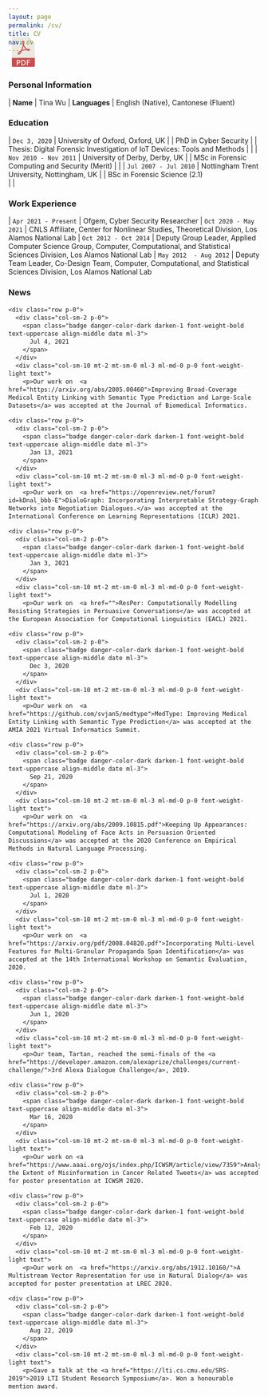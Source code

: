 ```yaml
---
layout: page
permalink: /cv/
title: CV
nav: cv
---
```


<!-- Place PDF download link at the top right. -->
<div class="row" style="margin-top: -3.5em;">
	<a class="ml-auto mr-2" href="/assets/pdf/vitae.pdf" target="_blank">
	  <img height="60px" src="/assets/img/pdf_icon.svg">
	</a>
</div>


### Personal Information ###

| **Name**                | Tina Wu
|  **Languages**          | English (Native), Cantonese (Fluent)



### Education ###
	
| `Dec 3, 2020`		   | University of Oxford, Oxford, UK
|			   | PhD in Cyber Security 
|			   | Thesis: Digital Forensic Investigation of IoT Devices: Tools and Methods
|		           |
| `Nov 2010 - Nov 2011`    | University of Derby, Derby, UK 
|                          | MSc in Forensic Computing and Security (Merit)
|			   |
| `Jul 2007 - Jul 2010`    | Nottingham Trent University, Nottingham, UK 
|                          | BSc in Forensic Science (2.1)	   
|			   |	


### Work Experience ###

| `Apr 2021 - Present`     | Ofgem, Cyber Security Researcher
| `Oct 2020 - May 2021`    | CNLS Affiliate, Center for Nonlinear Studies, Theoretical Division, Los Alamos National Lab
| `Oct 2012 - Oct 2014`    | Deputy Group Leader, Applied Computer Science Group, Computer, Computational, and Statistical Sciences Division, Los Alamos National Lab
| `May 2012  - Aug 2012`   | Deputy Team Leader, Co-Design Team, Computer, Computational, and Statistical Sciences Division, Los Alamos National Lab

<!-- News -->
<div class="news mt-3 p-0">
  <h3 class="title mb-4 p-0">News</h3>
  
  
    <div class="row p-0">
      <div class="col-sm-2 p-0">
        <span class="badge danger-color-dark darken-1 font-weight-bold text-uppercase align-middle date ml-3">
          Jul 4, 2021
        </span>
      </div>
      <div class="col-sm-10 mt-2 mt-sm-0 ml-3 ml-md-0 p-0 font-weight-light text">
        <p>Our work on  <a href="https://arxiv.org/abs/2005.00460">Improving Broad-Coverage Medical Entity Linking with Semantic Type Prediction and Large-Scale Datasets</a> was accepted at the Journal of Biomedical Informatics.
</p>
      </div>
    </div>
  
    <div class="row p-0">
      <div class="col-sm-2 p-0">
        <span class="badge danger-color-dark darken-1 font-weight-bold text-uppercase align-middle date ml-3">
          Jan 13, 2021
        </span>
      </div>
      <div class="col-sm-10 mt-2 mt-sm-0 ml-3 ml-md-0 p-0 font-weight-light text">
        <p>Our work on  <a href="https://openreview.net/forum?id=kDnal_bbb-E">DialoGraph: Incorporating Interpretable Strategy-Graph Networks into Negotiation Dialogues.</a> was accepted at the International Conference on Learning Representations (ICLR) 2021.
</p>
      </div>
    </div>
  
    <div class="row p-0">
      <div class="col-sm-2 p-0">
        <span class="badge danger-color-dark darken-1 font-weight-bold text-uppercase align-middle date ml-3">
          Jan 3, 2021
        </span>
      </div>
      <div class="col-sm-10 mt-2 mt-sm-0 ml-3 ml-md-0 p-0 font-weight-light text">
        <p>Our work on  <a href="">ResPer: Computationally Modelling Resisting Strategies in Persuasive Conversations</a> was accepted at the European Association for Computational Linguistics (EACL) 2021.
</p>
      </div>
    </div>
  
    <div class="row p-0">
      <div class="col-sm-2 p-0">
        <span class="badge danger-color-dark darken-1 font-weight-bold text-uppercase align-middle date ml-3">
          Dec 3, 2020
        </span>
      </div>
      <div class="col-sm-10 mt-2 mt-sm-0 ml-3 ml-md-0 p-0 font-weight-light text">
        <p>Our work on  <a href="https://github.com/svjan5/medtype">MedType: Improving Medical Entity Linking with Semantic Type Prediction</a> was accepted at the AMIA 2021 Virtual Informatics Summit.
</p>
      </div>
    </div>
  
    <div class="row p-0">
      <div class="col-sm-2 p-0">
        <span class="badge danger-color-dark darken-1 font-weight-bold text-uppercase align-middle date ml-3">
          Sep 21, 2020
        </span>
      </div>
      <div class="col-sm-10 mt-2 mt-sm-0 ml-3 ml-md-0 p-0 font-weight-light text">
        <p>Our work on  <a href="https://arxiv.org/abs/2009.10815.pdf">Keeping Up Appearances: Computational Modeling of Face Acts in Persuasion Oriented Discussions</a> was accepted at the 2020 Conference on Empirical Methods in Natural Language Processing.
</p>
      </div>
    </div>
  
    <div class="row p-0">
      <div class="col-sm-2 p-0">
        <span class="badge danger-color-dark darken-1 font-weight-bold text-uppercase align-middle date ml-3">
          Jul 1, 2020
        </span>
      </div>
      <div class="col-sm-10 mt-2 mt-sm-0 ml-3 ml-md-0 p-0 font-weight-light text">
        <p>Our work on  <a href="https://arxiv.org/pdf/2008.04820.pdf">Incorporating Multi-Level Features for Multi-Granular Propaganda Span Identification</a> was accepted at the 14th International Workshop on Semantic Evaluation, 2020.
</p>
      </div>
    </div>
  
    <div class="row p-0">
      <div class="col-sm-2 p-0">
        <span class="badge danger-color-dark darken-1 font-weight-bold text-uppercase align-middle date ml-3">
          Jun 1, 2020
        </span>
      </div>
      <div class="col-sm-10 mt-2 mt-sm-0 ml-3 ml-md-0 p-0 font-weight-light text">
        <p>Our team, Tartan, reached the semi-finals of the <a href="https://developer.amazon.com/alexaprize/challenges/current-challenge/">3rd Alexa Dialogue Challenge</a>, 2019.
</p>
      </div>
    </div>
  
    <div class="row p-0">
      <div class="col-sm-2 p-0">
        <span class="badge danger-color-dark darken-1 font-weight-bold text-uppercase align-middle date ml-3">
          Mar 16, 2020
        </span>
      </div>
      <div class="col-sm-10 mt-2 mt-sm-0 ml-3 ml-md-0 p-0 font-weight-light text">
        <p>Our work on <a href="https://www.aaai.org/ojs/index.php/ICWSM/article/view/7359">Analyzing the Extent of Misinformation in Cancer Related Tweets</a> was accepted for poster presentation at ICWSM 2020.
</p>
      </div>
    </div>
  
    <div class="row p-0">
      <div class="col-sm-2 p-0">
        <span class="badge danger-color-dark darken-1 font-weight-bold text-uppercase align-middle date ml-3">
          Feb 12, 2020
        </span>
      </div>
      <div class="col-sm-10 mt-2 mt-sm-0 ml-3 ml-md-0 p-0 font-weight-light text">
        <p>Our work on  <a href="https://arxiv.org/abs/1912.10160/">A Multistream Vector Representation for use in Natural Dialog</a> was accepted for poster presentation at LREC 2020.
</p>
      </div>
    </div>
  
    <div class="row p-0">
      <div class="col-sm-2 p-0">
        <span class="badge danger-color-dark darken-1 font-weight-bold text-uppercase align-middle date ml-3">
          Aug 22, 2019
        </span>
      </div>
      <div class="col-sm-10 mt-2 mt-sm-0 ml-3 ml-md-0 p-0 font-weight-light text">
        <p>Gave a talk at the <a href="https://lti.cs.cmu.edu/SRS-2019">2019 LTI Student Research Symposium</a>. Won a honourable mention award.
</p>
      </div>
    </div>
  
</div>
